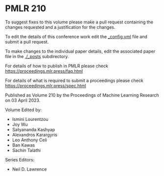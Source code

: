 # PMLR 210

To suggest fixes to this volume please make a pull request containing the changes requested and a justification for the changes.

To edit the details of this conference work edit the [_config.yml](./_config.yml) file and submit a pull request.

To make changes to the individual paper details, edit the associated paper file in the [./_posts](./_posts) subdirectory.

For details of how to publish in PMLR please check https://proceedings.mlr.press/faq.html

For details of what is required to submit a proceedings please check https://proceedings.mlr.press/spec.html



Published as Volume 210 by the Proceedings of Machine Learning Research on 03 April 2023.

Volume Edited by:
  * Ismini Lourentzou
  * Joy Wu
  * Satyananda Kashyap
  * Alexandros Karargyris
  * Leo Anthony Celi
  * Ban Kawas
  * Sachin Talathi

Series Editors:
  * Neil D. Lawrence
